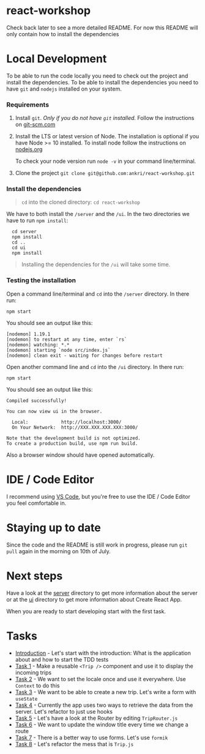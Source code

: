 # react-workshop

Check back later to see a more detailed README. For now this README will only contain how to install the dependencies

# Local Development

To be able to run the code locally you need to check out the project and install the dependencies. To be able to install the dependencies you need to have `git` and `nodejs` installed on your system.

### Requirements

1. Install `git`. _Only if you do not have `git` installed._ Follow the instructions on [git-scm.com](https://git-scm.com/)
2. Install the LTS or latest version of Node. The installation is optional if you have Node >= 10 installed. To install node follow the instructions on [nodejs.org](https://nodejs.org/en/)

   To check your node version run `node -v` in your command line/terminal.

3. Clone the project `git clone git@github.com:ankri/react-workshop.git`

### Install the dependencies

> `cd` into the cloned directory: `cd react-workshop`

We have to both install the `/server` and the `/ui`. In the two directories we have to run `npm install`:

```shell
  cd server
  npm install
  cd ..
  cd ui
  npm install
```

> Installing the dependencies for the `/ui` will take some time.

### Testing the installation

Open a command line/terminal and `cd` into the `/server` directory. In there run:

```shell
npm start
```

You should see an output like this:

```shell
[nodemon] 1.19.1
[nodemon] to restart at any time, enter `rs`
[nodemon] watching: *.*
[nodemon] starting `node src/index.js`
[nodemon] clean exit - waiting for changes before restart
```

Open another command line and `cd` into the `/ui` directory. In there run:

```shell
npm start
```

You should see an output like this:

```shell
Compiled successfully!

You can now view ui in the browser.

  Local:            http://localhost:3000/
  On Your Network:  http://XXX.XXX.XXX.XXX:3000/

Note that the development build is not optimized.
To create a production build, use npm run build.
```

Also a browser window should have opened automatically.

# IDE / Code Editor

I recommend using [VS Code](https://code.visualstudio.com/), but you're free to use the IDE / Code Editor you feel comfortable in.

# Staying up to date

Since the code and the README is still work in progress, please run `git pull` again in the morning on 10th of July.

# Next steps

Have a look at the [server](https://github.com/ankri/react-workshop/tree/master/server) directory to get more information about the server or at the [ui](https://github.com/ankri/react-workshop/tree/master/ui) directory to get more information about Create React App.

When you are ready to start developing start with the first task.

# Tasks

- [Introduction](https://github.com/ankri/react-workshop/blob/master/tasks/Task-0.md) - Let's start with the introduction: What is the application about and how to start the TDD tests
- [Task 1](https://github.com/ankri/react-workshop/blob/master/tasks/Task-1.md) - Make a reusable `<Trip />` component and use it to display the incoming trips
- [Task 2](https://github.com/ankri/react-workshop/blob/master/tasks/Task-2.md) - We want to set the locale once and use it everywhere. Use `Context` to do this
- [Task 3](https://github.com/ankri/react-workshop/blob/master/tasks/Task-3.md) - We want to be able to create a new trip. Let's write a form with `useState`
- [Task 4](https://github.com/ankri/react-workshop/blob/master/tasks/Task-4.md) - Currently the app uses two ways to retrieve the data from the server. Let's refactor to just use hooks
- [Task 5](https://github.com/ankri/react-workshop/blob/master/tasks/Task-5.md) - Let's have a look at the Router by editing `TripRouter.js`
- [Task 6](https://github.com/ankri/react-workshop/blob/master/tasks/Task-6.md) - We want to update the window title every time we change a route
- [Task 7](https://github.com/ankri/react-workshop/blob/master/tasks/Task-7.md) - There is a better way to use forms. Let's use `formik`
- [Task 8](https://github.com/ankri/react-workshop/blob/master/tasks/Task-8.md) - Let's refactor the mess that is `Trip.js`
